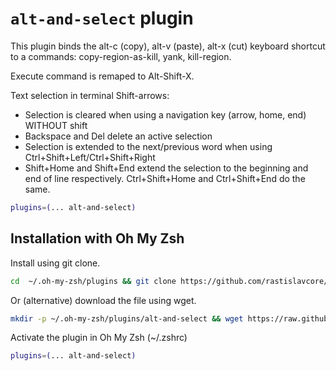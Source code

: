 # `alt-and-select` plugin

This plugin binds the alt-c (copy), alt-v (paste), alt-x (cut) keyboard shortcut to a commands: copy-region-as-kill, yank, kill-region.

Execute command is remaped to Alt-Shift-X.

Text selection in terminal Shift-arrows:

- Selection is cleared when using a navigation key (arrow, home, end) WITHOUT shift
- Backspace and Del delete an active selection
- Selection is extended to the next/previous word when using Ctrl+Shift+Left/Ctrl+Shift+Right
- Shift+Home and Shift+End extend the selection to the beginning and end of line respectively. Ctrl+Shift+Home and Ctrl+Shift+End do the same.


```zsh
plugins=(... alt-and-select)
```

## Installation with Oh My Zsh

Install using git clone.

```zsh
cd  ~/.oh-my-zsh/plugins && git clone https://github.com/rastislavcore/alt-and-select.git
```

Or (alternative) download the file using wget.

```zsh
mkdir -p ~/.oh-my-zsh/plugins/alt-and-select && wget https://raw.githubusercontent.com/rastislavcore/alt-and-select/master/alt-and-select.plugin.zsh -nc --no-dns-cache -O ->> ~/.oh-my-zsh/plugins/alt-and-select
```

Activate the plugin in Oh My Zsh (~/.zshrc)

```zsh
plugins=(... alt-and-select)
```
